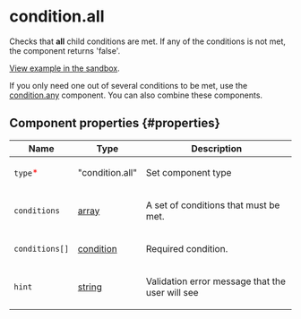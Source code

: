 # condition.all

Checks that **all** child conditions are met. If any of the conditions is not met, the component returns 'false'.

[View example in the sandbox](https://clck.ru/asRyC).

If you only need one out of several conditions to be met, use the [condition.any](condition.any.md) component. You can also combine these components.

## Component properties {#properties}

| Name                                     | Type                                                                                   | Description                                            |
| ---------------------------------------- | -------------------------------------------------------------------------------------- | ------------------------------------------------------ |
| `type`<span style="color: red">\*</span> | "condition.all"                                                                        | <p>Set component type</p>                              |
| `conditions`                             | <a class="xref popup-link" href="../concepts/types.dita#types/array">array</a>         | <p>A set of conditions that must be met.</p>           |
| `conditions[]`                           | <a class="xref popup-link" href="../concepts/types.dita#types/condition">condition</a> | <p>Required condition.</p>                             |
| `hint`                                   | <a class="xref popup-link" href="../concepts/types.dita#types/string">string</a>       | <p>Validation error message that the user will see</p> |
